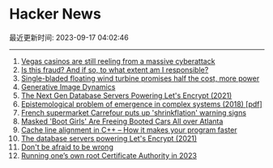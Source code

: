 # Hacker News

最近更新时间: 2023-09-17 04:02:46

--- 
1. [Vegas casinos are still reeling from a massive cyberattack](https://www.fastcompany.com/90954120/vegas-casinos-are-still-reeling-from-a-massive-cyberattack) 
2. [Is this fraud? And if so, to what extent am I responsible?](https://workplace.stackexchange.com/questions/193234/is-this-fraud-and-if-so-to-what-extent-am-i-responsible) 
3. [Single-bladed floating wind turbine promises half the cost, more power](https://newatlas.com/energy/touchwind-floating-wind-turbine/) 
4. [Generative Image Dynamics](https://generative-dynamics.github.io/) 
5. [The Next Gen Database Servers Powering Let's Encrypt (2021)](https://letsencrypt.org/2021/01/21/next-gen-database-servers.html) 
6. [Epistemological problem of emergence in complex systems (2018) [pdf]](https://www.ncbi.nlm.nih.gov/pmc/articles/PMC6207336/pdf/pone.0206489.pdf) 
7. [French supermarket Carrefour puts up 'shrinkflation' warning signs](https://www.bbc.co.uk/news/business-66809188) 
8. [Masked 'Boot Girls' Are Freeing Booted Cars All over Atlanta](https://www.roadandtrack.com/news/a45123358/masked-boot-girls-are-freeing-booted-cars-all-over-atlanta/) 
9. [Cache line alignment in C++ – How it makes your program faster](https://ryonaldteofilo.medium.com/cache-line-alignment-in-c-1aac85e4482f) 
10. [The database servers powering Let's Encrypt (2021)](https://letsencrypt.org/2021/01/21/next-gen-database-servers.html) 
11. [Don't be afraid to be wrong](https://nlopes.dev/writing/dont-be-afraid-to-be-wrong) 
12. [Running one’s own root Certificate Authority in 2023](https://wejn.org/2023/09/running-ones-own-root-certificate-authority-in-2023/) 
